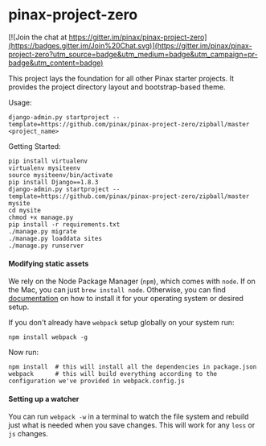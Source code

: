 # pinax-project-zero

[![Join the chat at https://gitter.im/pinax/pinax-project-zero](https://badges.gitter.im/Join%20Chat.svg)](https://gitter.im/pinax/pinax-project-zero?utm_source=badge&utm_medium=badge&utm_campaign=pr-badge&utm_content=badge)

This project lays the foundation for all other Pinax starter projects. It
provides the project directory layout and bootstrap-based theme.


Usage:

```
django-admin.py startproject --template=https://github.com/pinax/pinax-project-zero/zipball/master <project_name>
```

Getting Started:

```
pip install virtualenv
virtualenv mysiteenv
source mysiteenv/bin/activate
pip install Django==1.8.3
django-admin.py startproject --template=https://github.com/pinax/pinax-project-zero/zipball/master mysite
cd mysite
chmod +x manage.py
pip install -r requirements.txt
./manage.py migrate
./manage.py loaddata sites
./manage.py runserver
```

#### Modifying static assets

We rely on the Node Package Manager (`npm`), which comes with `node`. If on the
Mac, you can just `brew install node`. Otherwise, you can find [documentation](https://docs.npmjs.com/getting-started/installing-node)
on how to install it for your operating system or desired setup.

If you don't already have `webpack` setup globally on your system run:

```
npm install webpack -g
```

Now run:

```
npm install  # this will install all the dependencies in package.json
webpack      # this will build everything according to the configuration we've provided in webpack.config.js
```

#### Setting up a watcher

You can run `webpack -w` in a terminal to watch the file system and rebuild just
what is needed when you save changes. This will work for any `less` or `js`
changes.
